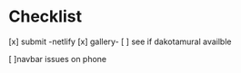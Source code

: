 # Checklist

[x] submit -netlify
[x] gallery-
[ ] see if dakotamural availble

[ ]navbar issues on phone




